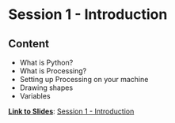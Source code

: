 # Session 1 - Introduction
## Content
- What is Python?
- What is Processing?
- Setting up Processing on your machine
- Drawing shapes
- Variables

<b><u>Link to Slides</u></b>: [Session 1 - Introduction](https://docs.google.com/presentation/d/1w2AwA1JJPIVNCVO7SERKQPE9g_ArINJYH2LF3sVpVVw/edit?usp=sharing)